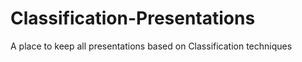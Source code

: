 # Classification-Presentations
A place to keep all presentations based on Classification techniques
